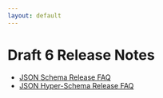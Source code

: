 ```yaml
---
layout: default
---
```


# Draft 6 Release Notes

- [JSON Schema Release FAQ](json-schema-migration-faq.md)
- [JSON Hyper-Schema Release FAQ](json-hyper-schema-migration-faq.md)